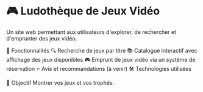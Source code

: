 # 🎮 Ludothèque de Jeux Vidéo
Un site web permettant aux utilisateurs d'explorer, de rechercher et d'emprunter des jeux vidéo.

🚀 Fonctionnalités
🔍 Recherche de jeux par titre
📚 Catalogue interactif avec affichage des jeux disponibles
🎮 Emprunt de jeux vidéo via un système de réservation
⭐ Avis et recommandations (à venir)
🛠️ Technologies utilisées

🎯 Objectif
Montrer vos jeux et vos trophés.

